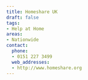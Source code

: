 ```yaml
---
title: Homeshare UK
draft: false
tags:
- Help at Home
areas:
- Nationwide
contact:
  phone:
  - 0151 227 3499
  web_addresses:
  - http://www.homeshare.org
---
```


